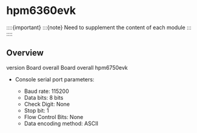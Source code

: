 # hpm6360evk


::::{important}
:::{note}
Need to supplement the content of each module
:::
::::

## Overview

version
Board overall
Board overall hpm6750evk

- Console serial port parameters:

  - Baud rate: 115200
  - Data bits: 8 bits
  - Check Digit: None
  - Stop bit: 1
  - Flow Control Bits: None
  - Data encoding method: ASCII

